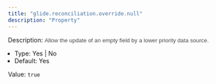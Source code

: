 ```yaml
---
title: "glide.reconciliation.override.null"
description: "Property"
---
```


Description: <span style = 'font-family: Arial; font-size: 13px; color: #4a4a4a;'>Allow the update of an empty field by a lower priority data source.<ul style='margin: 0px; padding-left:15px;'><li>Type: Yes | No</li><li>Default: Yes</li></ul></span>

Value: `true`